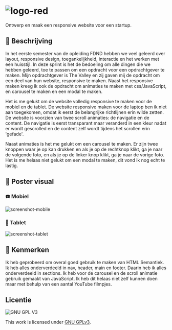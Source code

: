 # ![logo-red](https://user-images.githubusercontent.com/112861033/214707137-e0ff3eb2-1213-43d9-b062-c30d725d8067.png)
Ontwerp en maak een responsive website voor een startup.

## :pencil: Beschrijving
In het eerste semester van de opleiding FDND hebben we veel geleerd over layout, responsive design, toegankelijkheid, interactie en het werken met een huisstijl. In deze sprint is het de bedoeling om alle dingen die we hebben geleerd, toe te passen om een opdracht voor een opdrachtgever te maken. Mijn opdrachtgever is The Valley en zij gaven mij de opdracht om een deel van hun website, responsive te maken. Naast het responsive maken kreeg ik ook de opdracht om animaties te maken met css/JavaScript, en carousel te maken en een modal te maken. 

Het is me gelukt om de website volledig responsive te maken voor de mobiel en de tablet. De website responsive maken voor de laptop ben ik niet aan toegekomen, omdat ik eerst de belangrijke richtlijnen erin wilde zetten. De website is voorzien van twee scroll animaties: de navigatie en de content. De navigatie is eerst transparant maar veranderd in een kleur nadat er wordt gescrolled en de content zelf wordt tijdens het scrollen erin 'gefade'.

Naast animaties is het me gelukt om een carousel te maken. Er zijn twee knoppen waar je op kan drukken en als je op de rechtknop klikt, ga je naar de volgende foto, en als je op de linker knop klikt, ga je naar de vorige foto. Het is me helaas niet gelukt om een modal te maken, dit vond ik nog echt te lastig. 
 ## 📸 Poster visual
 ### :phone: Mobiel
![screenshot-mobile](https://user-images.githubusercontent.com/112861033/214719254-58d754f9-7790-486c-9420-bc19446c1a5c.png)

 ### :iphone: Tablet
![screenshot-tablet](https://user-images.githubusercontent.com/112861033/214719597-f810befb-4ff1-41db-a0cc-46cf75bd8cf8.png)

<!-- Voeg een link toe naar Github Pages 🌐-->

## :100: Kenmerken
Ik heb geprobeerd om overal goed gebruik te maken van HTML Semantiek. Ik heb alles onderverdeeld in nav, header, main en footer. Daarin heb ik alles onderverdeeld in sections. Ik heb voor de carousel en de scroll animatie gebruik gemaakt van JavaScript. Ik heb dit helaas niet zelf kunnen doen maar met behulp van een aantal YouTube filmpjes. 

## Licentie

![GNU GPL V3](https://www.gnu.org/graphics/gplv3-127x51.png)

This work is licensed under [GNU GPLv3](./LICENSE).
